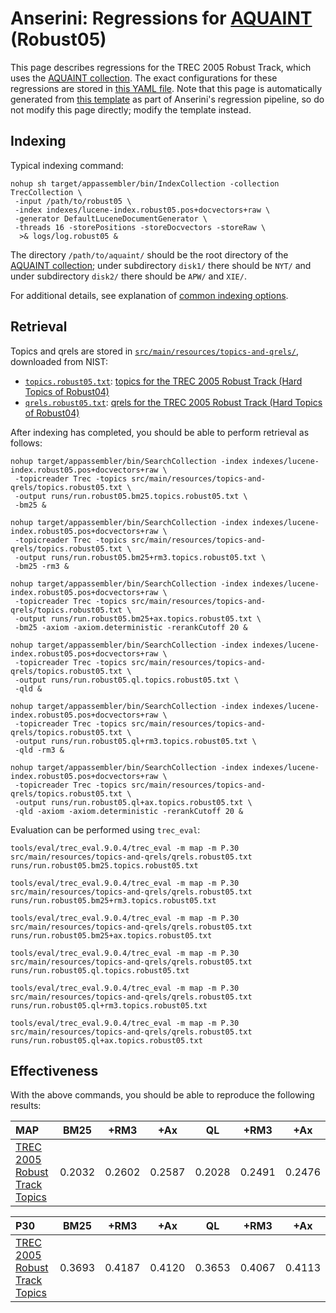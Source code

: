 # Anserini: Regressions for [AQUAINT](https://tac.nist.gov//data/data_desc.html#AQUAINT) (Robust05)

This page describes regressions for the TREC 2005 Robust Track, which uses the [AQUAINT collection](https://tac.nist.gov//data/data_desc.html#AQUAINT).
The exact configurations for these regressions are stored in [this YAML file](../src/main/resources/regression/robust05.yaml).
Note that this page is automatically generated from [this template](../src/main/resources/docgen/templates/robust05.template) as part of Anserini's regression pipeline, so do not modify this page directly; modify the template instead.

## Indexing

Typical indexing command:

```
nohup sh target/appassembler/bin/IndexCollection -collection TrecCollection \
 -input /path/to/robust05 \
 -index indexes/lucene-index.robust05.pos+docvectors+raw \
 -generator DefaultLuceneDocumentGenerator \
 -threads 16 -storePositions -storeDocvectors -storeRaw \
  >& logs/log.robust05 &
```

The directory `/path/to/aquaint/` should be the root directory of the [AQUAINT collection](https://tac.nist.gov//data/data_desc.html#AQUAINT); under subdirectory `disk1/` there should be `NYT/` and under subdirectory `disk2/` there should be `APW/` and `XIE/`.

For additional details, see explanation of [common indexing options](common-indexing-options.md).

## Retrieval

Topics and qrels are stored in [`src/main/resources/topics-and-qrels/`](../src/main/resources/topics-and-qrels/), downloaded from NIST:

+ [`topics.robust05.txt`](../src/main/resources/topics-and-qrels/topics.robust05.txt): [topics for the TREC 2005 Robust Track (Hard Topics of Robust04)](http://trec.nist.gov/data/robust/05/05.50.topics.txt)
+ [`qrels.robust05.txt`](../src/main/resources/topics-and-qrels/qrels.robust05.txt): [qrels for the TREC 2005 Robust Track (Hard Topics of Robust04)](http://trec.nist.gov/data/robust/05/TREC2005.qrels.txt)

After indexing has completed, you should be able to perform retrieval as follows:

```
nohup target/appassembler/bin/SearchCollection -index indexes/lucene-index.robust05.pos+docvectors+raw \
 -topicreader Trec -topics src/main/resources/topics-and-qrels/topics.robust05.txt \
 -output runs/run.robust05.bm25.topics.robust05.txt \
 -bm25 &

nohup target/appassembler/bin/SearchCollection -index indexes/lucene-index.robust05.pos+docvectors+raw \
 -topicreader Trec -topics src/main/resources/topics-and-qrels/topics.robust05.txt \
 -output runs/run.robust05.bm25+rm3.topics.robust05.txt \
 -bm25 -rm3 &

nohup target/appassembler/bin/SearchCollection -index indexes/lucene-index.robust05.pos+docvectors+raw \
 -topicreader Trec -topics src/main/resources/topics-and-qrels/topics.robust05.txt \
 -output runs/run.robust05.bm25+ax.topics.robust05.txt \
 -bm25 -axiom -axiom.deterministic -rerankCutoff 20 &

nohup target/appassembler/bin/SearchCollection -index indexes/lucene-index.robust05.pos+docvectors+raw \
 -topicreader Trec -topics src/main/resources/topics-and-qrels/topics.robust05.txt \
 -output runs/run.robust05.ql.topics.robust05.txt \
 -qld &

nohup target/appassembler/bin/SearchCollection -index indexes/lucene-index.robust05.pos+docvectors+raw \
 -topicreader Trec -topics src/main/resources/topics-and-qrels/topics.robust05.txt \
 -output runs/run.robust05.ql+rm3.topics.robust05.txt \
 -qld -rm3 &

nohup target/appassembler/bin/SearchCollection -index indexes/lucene-index.robust05.pos+docvectors+raw \
 -topicreader Trec -topics src/main/resources/topics-and-qrels/topics.robust05.txt \
 -output runs/run.robust05.ql+ax.topics.robust05.txt \
 -qld -axiom -axiom.deterministic -rerankCutoff 20 &
```

Evaluation can be performed using `trec_eval`:

```
tools/eval/trec_eval.9.0.4/trec_eval -m map -m P.30 src/main/resources/topics-and-qrels/qrels.robust05.txt runs/run.robust05.bm25.topics.robust05.txt

tools/eval/trec_eval.9.0.4/trec_eval -m map -m P.30 src/main/resources/topics-and-qrels/qrels.robust05.txt runs/run.robust05.bm25+rm3.topics.robust05.txt

tools/eval/trec_eval.9.0.4/trec_eval -m map -m P.30 src/main/resources/topics-and-qrels/qrels.robust05.txt runs/run.robust05.bm25+ax.topics.robust05.txt

tools/eval/trec_eval.9.0.4/trec_eval -m map -m P.30 src/main/resources/topics-and-qrels/qrels.robust05.txt runs/run.robust05.ql.topics.robust05.txt

tools/eval/trec_eval.9.0.4/trec_eval -m map -m P.30 src/main/resources/topics-and-qrels/qrels.robust05.txt runs/run.robust05.ql+rm3.topics.robust05.txt

tools/eval/trec_eval.9.0.4/trec_eval -m map -m P.30 src/main/resources/topics-and-qrels/qrels.robust05.txt runs/run.robust05.ql+ax.topics.robust05.txt
```

## Effectiveness

With the above commands, you should be able to reproduce the following results:

MAP                                     | BM25      | +RM3      | +Ax       | QL        | +RM3      | +Ax       |
:---------------------------------------|-----------|-----------|-----------|-----------|-----------|-----------|
[TREC 2005 Robust Track Topics](../src/main/resources/topics-and-qrels/topics.robust05.txt)| 0.2032    | 0.2602    | 0.2587    | 0.2028    | 0.2491    | 0.2476    |


P30                                     | BM25      | +RM3      | +Ax       | QL        | +RM3      | +Ax       |
:---------------------------------------|-----------|-----------|-----------|-----------|-----------|-----------|
[TREC 2005 Robust Track Topics](../src/main/resources/topics-and-qrels/topics.robust05.txt)| 0.3693    | 0.4187    | 0.4120    | 0.3653    | 0.4067    | 0.4113    |
